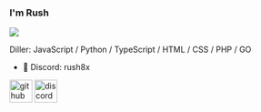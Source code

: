 ### I'm Rush
![](https://cdn.discordapp.com/banners/1232440176031174686/0b147f3083aabfad2a08645669670be1.png?size=512)


Diller:  JavaScript / Python / TypeScript / HTML / CSS / PHP / GO

- 🔭 Discord: rush8x


[<img src='https://cdn.jsdelivr.net/npm/simple-icons@3.0.1/icons/github.svg' alt='github' height='40'>](https://github.com/rushwl)  [<img src='https://cdn.jsdelivr.net/npm/simple-icons@3.0.1/icons/discord.svg' alt='discord' height='40'>](https://discord.com/users/1232440176031174686)  

